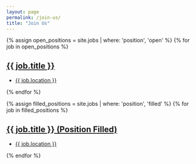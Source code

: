 ```yaml
---
layout: page
permalink: /join-us/
title: "Join Us"
---
```


{% assign open_positions = site.jobs | where: 'position', 'open' %}
{% for job in open_positions %}
<div class="job-item">
  <a href="{{ site.baseurl }}{{ job.id }}">
    <span>
      <h2>{{ job.title }}</h2>
      <div>
        <ul>
          <li>{{ job.location }}</li>
        </ul>
      </div>
    </span>
</a>
</div>
{% endfor %}

{% assign filled_positions = site.jobs | where: 'position', 'filled' %}
{% for job in filled_positions %}
<div class="job-item">
  <a href="{{ site.baseurl }}{{ job.id }}">
    <span>
      <h2>{{ job.title }} (Position Filled)</h2>
      <div>
        <ul>
          <li>{{ job.location }}</li>
        </ul>
      </div>
    </span>
</a>
</div>
{% endfor %}